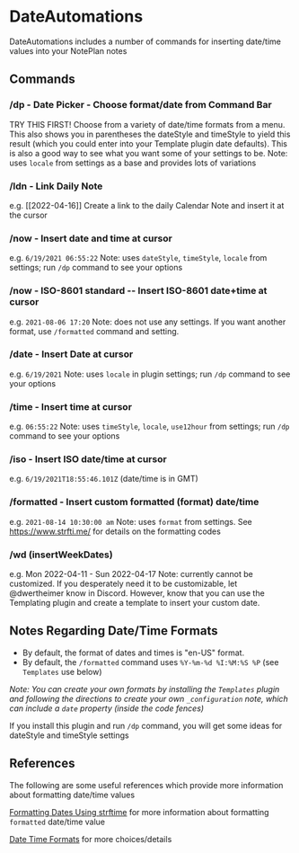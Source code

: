 # DateAutomations
DateAutomations includes a number of commands for inserting date/time values into your NotePlan notes

## Commands

### /dp - Date Picker - Choose format/date from Command Bar
TRY THIS FIRST! Choose from a variety of date/time formats from a menu. This also shows you in parentheses the dateStyle and timeStyle to yield this result (which you could enter into your Template plugin date defaults). This is also a good way to see what you want some of your settings to be.
Note: uses `locale` from settings as a base and provides lots of variations

### /ldn - Link Daily Note
e.g. [[2022-04-16]]
Create a link to the daily Calendar Note and insert it at the cursor

### /now - Insert date and time at cursor
e.g. `6/19/2021 06:55:22` 
Note: uses `dateStyle`, `timeStyle`, `locale` from settings; run `/dp` command to see your options

### /now - ISO-8601 standard -- Insert ISO-8601 date+time at cursor
e.g. `2021-08-06 17:20`
Note: does not use any settings. If you want another format, use `/formatted` command and setting.

### /date - Insert Date at cursor
e.g. `6/19/2021` 
Note: uses `locale` in plugin settings; run `/dp` command to see your options

### /time - Insert time at cursor
e.g. `06:55:22` 
Note: uses `timeStyle`, `locale`, `use12hour` from settings; run `/dp` command to see your options

### /iso - Insert ISO date/time at cursor
e.g. `6/19/2021T18:55:46.101Z` (date/time is in GMT)

### /formatted - Insert custom formatted (format) date/time
e.g. `2021-08-14 10:30:00 am` 
Note: uses `format` from settings. See <https://www.strfti.me/> for details on the formatting codes

### /wd (insertWeekDates)
e.g. Mon 2022-04-11 - Sun 2022-04-17
Note: currently cannot be customized. If you desperately need it to be customizable, let @dwertheimer know in Discord. However, know that you can use the Templating plugin and create a template to insert your custom date.

## Notes Regarding Date/Time Formats
- By default, the format of dates and times is "en-US" format.
- By default, the `/formatted` command uses `%Y-%m-%d %I:%M:%S %P` (see `Templates` use below)

*Note: You can create your own formats by installing the `Templates` plugin and following the directions to create your own `_configuration` note, which can include a `date` property (inside the code fences)*

If you install this plugin and run `/dp` command, you will get some ideas for dateStyle and timeStyle settings

## References
The following are some useful references which provide more information about formatting date/time values

[Formatting Dates Using strftime](https://www.strfti.me/) for more information about formatting `formatted` date/time value

[Date Time Formats](https://developer.mozilla.org/en-US/docs/Web/JavaScript/Reference/Global_Objects/Intl/DateTimeFormat/DateTimeFormat) for more choices/details
